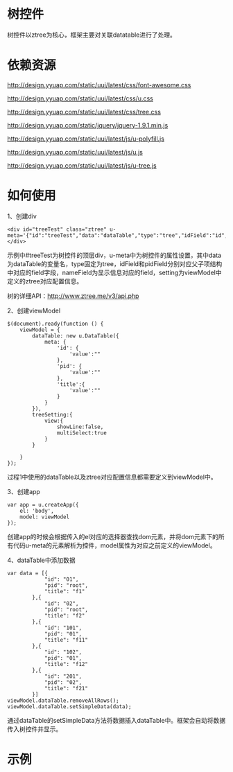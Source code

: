 # 树控件

树控件以ztree为核心，框架主要对关联datatable进行了处理。


# 依赖资源

http://design.yyuap.com/static/uui/latest/css/font-awesome.css

http://design.yyuap.com/static/uui/latest/css/u.css

http://design.yyuap.com/static/uui/latest/css/tree.css

http://design.yyuap.com/static/jquery/jquery-1.9.1.min.js

http://design.yyuap.com/static/uui/latest/js/u-polyfill.js

http://design.yyuap.com/static/uui/latest/js/u.js

http://design.yyuap.com/static/uui/latest/js/u-tree.js

# 如何使用

1、创建div

    <div id="treeTest" class="ztree" u-meta='{"id":"treeTest","data":"dataTable","type":"tree","idField":"id","pidField":"pid","nameField":"title","setting":"treeSetting"}'>
    </div>


示例中#treeTest为树控件的顶层div，u-meta中为树控件的属性设置，其中data为dataTable的变量名，type固定为tree，idField和pidField分别对应父子项结构中对应的field字段，nameField为显示信息对应的field，setting为viewModel中定义的ztree对应配置信息。


树的详细API：http://www.ztree.me/v3/api.php

2、创建viewModel
	
	$(document).ready(function () {
		viewModel = {
			dataTable: new u.DataTable({
	            meta: {
	                'id': {
	                    'value':""
	                },
	                'pid': {
	                    'value':""
	                },
	                'title':{
	                    'value':""
	                }
	            }
	        }),
	        treeSetting:{
	            view:{
	                showLine:false,
	                multiSelect:true
	            }
	        }
	        
		}
	});

过程1中使用的dataTable以及ztree对应配置信息都需要定义到viewModel中。
    
3、创建app

	var app = u.createApp({
        el: 'body',
        model: viewModel
    });

创建app的时候会根据传入的el对应的选择器查找dom元素，并将dom元素下的所有代码u-meta的元素解析为控件，model属性为对应之前定义的viewModel。

4、dataTable中添加数据

	var data = [{
                "id": "01",
                "pid": "root",
                "title": "f1"
            },{
                "id": "02",
                "pid": "root",
                "title": "f2"
            },{
                "id": "101",
                "pid": "01",
                "title": "f11"
            },{
                "id": "102",
                "pid": "01",
                "title": "f12"
            },{
                "id": "201",
                "pid": "02",
                "title": "f21"
            }]
    viewModel.dataTable.removeAllRows();
    viewModel.dataTable.setSimpleData(data);

通过dataTable的setSimpleData方法将数据插入dataTable中。框架会自动将数据传入树控件并显示。

# 示例



